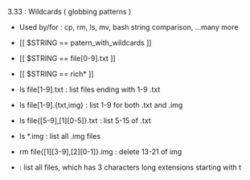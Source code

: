 3.33 : Wildcards ( globbing patterns )

- Used by/for : cp, rm, ls, mv, bash string comparison, ...many more
- [[ $STRING == patern_with_wildcards ]]
- [[ $STRING == file[0-9].txt ]]
- [[ $STRING == rich* ]]

- ls file[1-9].txt : list files ending with 1-9 .txt
- ls file[1-9].{txt,img} : list 1-9 for both .txt and .img
- ls file{[5-9],[1][0-5]}.txt : list 5-15 of .txt
- ls *.img : list all .img files
- rm file{[1][3-9],[2][0-1]}.img : delete 13-21 of img
- : list all files, which has 3 characters long extensions starting with t